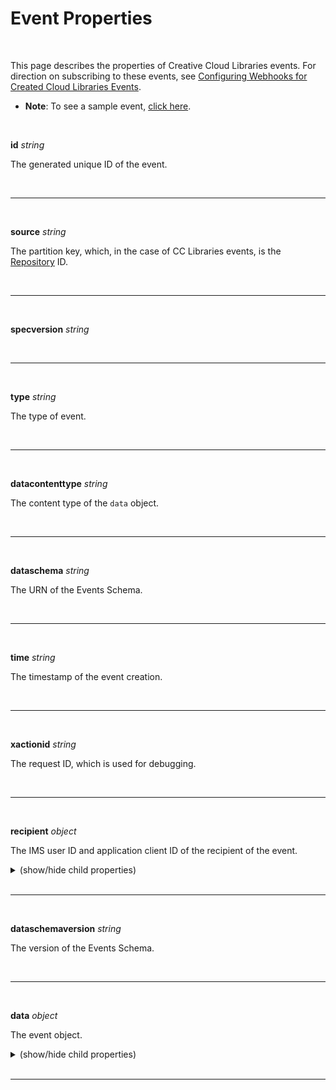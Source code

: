 # Event Properties

<br/>

This page describes the properties of Creative Cloud Libraries events. For direction on subscribing to these events, see [Configuring Webhooks for Created Cloud Libraries Events](../../guides/configuring-events-webhooks/index.md).

- **Note**: To see a sample event, [click here](../../references/sample-event/index.json).

<br/>

**id** _string_

The generated unique ID of the event.

<br/>

---

<br/>

**source** _string_

The partition key, which, in the case of CC Libraries events, is the [Repository](../../references/glossary/index.md#repository) ID.

<br/>

---

<br/>

**specversion** _string_

<br/>

---

<br/>

**type** _string_

The type of event.

<br/>

---

<br/>

**datacontenttype** _string_

The content type of the `data` object.

<br/>

---

<br/>

**dataschema** _string_

The URN of the Events Schema.

<br/>

---

<br/>

**time** _string_

The timestamp of the event creation.

<br/>

---

<br/>

**xactionid** _string_

The request ID, which is used for debugging.

<br/>

---

<br/>

**recipient** _object_

The IMS user ID and application client ID of the recipient of the event.

<details>

<br/>

<summary>(show/hide child properties)

<br/>

<br/>

</summary>

---

<br/>

**userid** _string_

The IMS user ID of the recipient of the event.

<br/>

---

<br/>

**clientid** _string_

The application client ID of the recipient of the event.

<br/>

</details>

---

<br/>

**dataschemaversion** _string_

The version of the Events Schema.

<br/>

---

<br/>

**data** _object_

The event object.

<details>

<br/>

<summary>(show/hide child properties)

<br/>

<br/>

</summary>

---

 <br/>

**xdmEntity** _object_

The [XDM](../../references/glossary/index.md#xdm) Entity object, which contains a list of changed [Resources](../../references/glossary/index.md#resource) that represent the [Asset](../../references/glossary/index.md#asset) change.

<details>

<br/>

<summary>(show/hide child properties)

<br/>

<br/>

</summary>

---

 <br/>

**event:resources** _object_

An object containing all the Resource Change objects related to the event. [Resource](../../references/glossary/index.md#resource) changes are identified by the [link relation](../../references/glossary/index.md#link-relation.md) associated with the Resource.

- Note: There is always a Resource Change object for the Repository Metadata Resource, even if this Resource was not affected by the action that triggered the event. This is because the Repository Metadata Resource is required to be embedded in the event.

<details>

<br/>

<summary>(show/hide child properties)

<br/>

<br/>

</summary>

---

<br/>

**&lt;link relation&gt;** _object_

The Resource Change object, which describes how a particular [Resource](../../references/glossary/index.md#resource) was affected by the [action](../../references/actions.md) that triggered the event.

- Note: The property will be the [link relation](../../references/glossary/index.md#link-relation.md) associated with the Resource (e.g., ht<span>tp://ns.adobe.com.adobecloud/rel/metadata/repository</span>).

<details>

<br/>

<summary>(show/hide child properties)

<br/>

<br/>

</summary>

---

<br/>

**event:action** _string_

Specifies the type of change to the [Resource](../../references/glossary/index.md#resource). Possible values are: `created`, `updated`, `deleted` and `none`. `none` is used, for example, to embed the Repository Metadata, when this Resource was not affected by the action that triggered the event.

<br/>

---

<br/>

**event:embedded** _object_

The embedded JSON representation of the [Resource](../../references/glossary/index.md#resource).

</details>

<br/>

---

<br/>

**event:sequence** _number_

A sequence number of the event that is unique within the current [Repository](../../references/glossary/index.md#repository). It is used to detect out-of-sequence events.

 <br/>

---

<br/>

**event:repository** _object_

Data about the [Repository](../../references/glossary/index.md#repository) of the [Asset](../../references/glossary/index.md#asset) affected by the event.

<details>

<br/>

<summary>(show/hide child properties)

<br/>

<br/>

</summary>

---

<br/>

**repo:owner** _object_

The ID and owner type of the [Repository](../../references/glossary/index.md#repository).

<details>

<br/>

<summary>(show/hide child properties)

<br/>

<br/>

</summary>

---

<br/>

**id** _string_

The ID of the [Repository](../../references/glossary/index.md#repository) owner (i.e., the IMS user ID or IMS org ID).

<br/>

---

**type** _string_

The type of [Repository](../../references/glossary/index.md#repository) owner. Legal values are `user` (for a [User Repository](../../references/glossary/index.md#user-repository) owner) and `org` (for an [Organizational Repository](../../references/glossary/index.md#organizational-repository) owner).

</details>

<br/>

</details>

</details>

</details>

</details>

---
